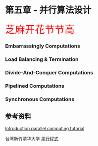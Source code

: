 # 第五章 - 并行算法设计

<font color=red size=6>芝麻开花节节高</font>

### Embarrassingly Computations

### Load Balancing & Termination

### Divide-And-Conquer Computations

### Pipelined Computations

### Synchronous Computations

## 参考资料

[Introduction parallel computing tutorial](https://hpc.llnl.gov/training/tutorials/introduction-parallel-computing-tutorial)

台湾新竹清华大学 [平行程式](https://ocw.nthu.edu.tw/ocw/index.php?page=course&cid=231)
